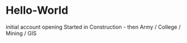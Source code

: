 # Hello-World
initial account opening
Started in Construction - then Army / College / Mining / GIS 
